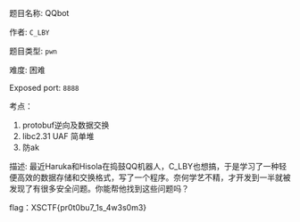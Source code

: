 题目名称: QQbot

作者: `C_LBY`

题目类型: `pwn`

难度: 困难

Exposed port: `8888`

考点：

1. protobuf逆向及数据交换
2. libc2.31 UAF 简单堆
3. 防ak

描述: 最近Haruka和Hisola在捣鼓QQ机器人，C_LBY也想搞，于是学习了一种轻便高效的数据存储和交换格式，写了一个程序。奈何学艺不精，才开发到一半就被发现了有很多安全问题。你能帮他找到这些问题吗？

flag：XSCTF{pr0t0bu7_1s_4w3s0m3}
